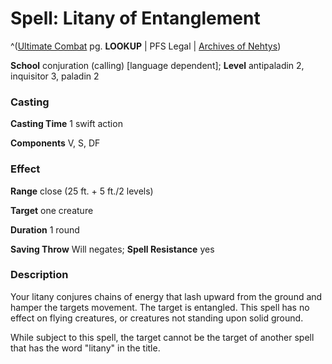 # Spell: Litany of Entanglement

^([Ultimate Combat][ss-litany-of-entanglement] pg. **LOOKUP** | PFS Legal | [Archives of Nehtys][sn-litany-of-entanglement])

**School** conjuration (calling) [language dependent]; **Level** antipaladin 2, inquisitor 3, paladin 2

### Casting

**Casting Time** 1 swift action  

**Components** V, S, DF

### Effect

**Range** close (25 ft. + 5 ft./2 levels)  

**Target** one creature  

**Duration** 1 round   

**Saving Throw** Will negates; **Spell Resistance** yes

### Description

Your litany conjures chains of energy that lash upward from the ground and hamper the targets movement. The target is entangled. This spell has no effect on flying creatures, or creatures not standing upon solid ground.   

While subject to this spell, the target cannot be the target of another spell that has the word "litany" in the title.

[ss-litany-of-entanglement]: http://paizo.com/pathfinderRPG/v57
[sn-litany-of-entanglement]: http://www.archivesofnethys.com/SpellDisplay.aspx?ItemName=Litany%20of%20Entanglement